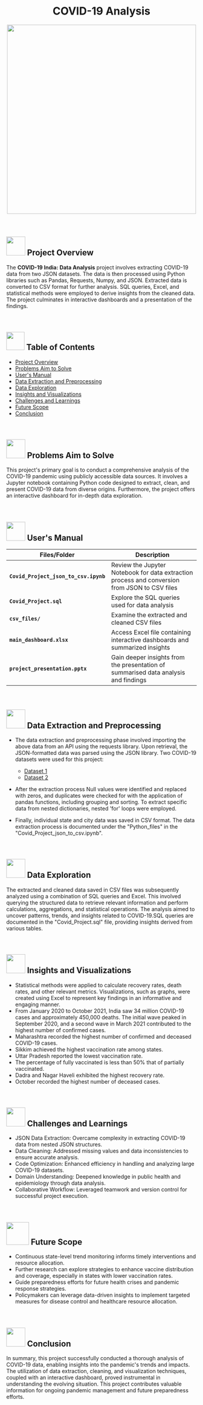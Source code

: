 <h1 align = "center">
  COVID-19 Analysis
</h1>

<p align="center"><img src="https://mir-s3-cdn-cf.behance.net/project_modules/source/cf748494602367.5e8315fc8ca1f.gif" width="500" ></p>
<br>

## <h2 class="section-heading" id="project-overview"><a href="your_link_here"><img src="https://media.tenor.com/1_WxLFfCh6wAAAAj/covid-corona.gif" width="50" height="50"></a> Project Overview</h2>

The **COVID-19 India: Data Analysis** project involves extracting COVID-19 data from two JSON datasets. The data is then processed using Python libraries such as Pandas, Requests, Numpy, and JSON. Extracted data is converted to CSV format for further analysis. SQL queries, Excel, and statistical methods were employed to derive insights from the cleaned data. The project culminates in interactive dashboards and a presentation of the findings.

<br>

## <img src="https://clipartmag.com/images/pictures-of-animated-books-20.gif" width="48" height="48"> **Table of Contents**

- [Project Overview](#project-overview)
- [Problems Aim to Solve](#objective)
- [User's Manual](#usage)
- [Data Extraction and Preprocessing](#data-extraction-and-preprocessing)
- [Data Exploration](#data-exploration)
- [Insights and Visualizations](#insights-and-visualizations)
- [Challenges and Learnings](#challenges_and_learnings)
- [Future Scope](#future_scope)
- [Conclusion](#conclusion)

<br>

## <h2 class="section-heading" id="objective"><a href="your_link_here"><img src="https://media.tenor.com/0YvVQiyjV_UAAAAi/home-coronavirus.gif" width="50" height="50"></a> Problems Aim to Solve</h2>

This project's primary goal is to conduct a comprehensive analysis of the COVID-19 pandemic using publicly accessible data sources. It involves a Jupyter notebook containing Python code designed to extract, clean, and present COVID-19 data from diverse origins. Furthermore, the project offers an interactive dashboard for in-depth data exploration.

<br>

## <h2 class="section-heading" id="usage"><a href="your_link_here"><img src="https://user-images.githubusercontent.com/106439762/181935629-b3c47bd3-77fb-4431-a11c-ff8ba0942b63.gif" width="50" height="50"></a> User's Manual</h2>

| Files/Folder| Description |
| ------------- | ------------- |
| **`Covid_Project_json_to_csv.ipynb`** | Review the Jupyter Notebook for data extraction process and conversion from JSON to CSV files |
| **`Covid_Project.sql`** | Explore the SQL queries used for data analysis  |
| **`csv_files/`** | Examine the extracted and cleaned CSV files  |
| **`main_dashboard.xlsx`** | Access Excel file containing interactive dashboards and summarized insights |
| **`project_presentation.pptx`** | Gain deeper insights from the presentation of summarised data analysis and findings|

<br>

## <h2 class="section-heading" id="data-extraction-and-preprocessing"><a href="your_link_here"><img src="https://user-images.githubusercontent.com/74038190/212257472-08e52665-c503-4bd9-aa20-f5a4dae769b5.gif" width="50" height="50"></a> Data Extraction and Preprocessing</h2>

- The data extraction and preprocessing phase involved importing the above data from an API using the requests library. Upon retrieval, the JSON-formatted data was parsed using the JSON library. Two COVID-19 datasets were used for this project:
   - [Dataset 1](https://data.covid19india.org/v4/min/data.min.json)
   - [Dataset 2](https://data.covid19india.org/v4/min/timeseries.min.json)

- After the extraction process Null values were identified and replaced with zeros, and duplicates were checked for with the application of pandas functions, including grouping and sorting. To extract specific data from nested dictionaries, nested 'for' loops were employed.
- Finally, individual state and city data was saved in CSV format. The data extraction process is documented under the "Python_files" in the "Covid_Project_json_to_csv.ipynb".


<br>

## <h2 class="section-heading" id="data-exploration"><a href="your_link_here"><img src="https://media.tenor.com/RNVWPrQuO70AAAAi/covid19-corona.gif" width="50" height="50"></a> Data Exploration</h2>

The extracted and cleaned data saved in CSV files was subsequently analyzed using a combination of SQL queries and Excel. This involved querying the structured data to retrieve relevant information and perform calculations, aggregations, and statistical operations. The analysis aimed to uncover patterns, trends, and insights related to COVID-19.SQL queries are documented in the "Covid_Project.sql" file, providing insights derived from various tables.


<br>

## <h2 class="section-heading" id="insights-and-visualizations"><a href="your_link_here"><img src="https://media.tenor.com/Tw7ociOZPzkAAAAM/spreadsheet-animated.gif" width="50" height="50"></a> Insights and Visualizations</h2>

 - Statistical methods were applied to calculate recovery rates, death rates, and other relevant metrics. Visualizations, such as graphs, were created using Excel to represent key findings in an informative and engaging manner.
 - From January 2020 to October 2021, India saw 34 million COVID-19 cases and approximately 450,000 deaths. The initial wave peaked in September 2020, and a second wave in March 2021 contributed to the highest number of confirmed cases.
 - Maharashtra recorded the highest number of confirmed and deceased COVID-19 cases.
 - Sikkim achieved the highest vaccination rate among states.
 - Uttar Pradesh reported the lowest vaccination rate.
 - The percentage of fully vaccinated is less than  50%  that of partially vaccinated.
 - Dadra and Nagar Haveli exhibited the highest recovery rate.
 - October recorded the highest number of deceased cases.

<br>

## <h2 class="section-heading" id="challenges_and_learnings"><a href="your_link_here"><img src="https://media0.giphy.com/media/cExWgK1q0qha5oiuBb/giphy.gif?cid=6c09b952x5xjy8fxzog2yw0xljinbs7aw4jjwlay1r66t5w7&rid=giphy.gif&ct=s" width="50" height="50"></a> Challenges and Learnings</h2>
 - JSON Data Extraction: Overcame complexity in extracting COVID-19 data from nested JSON structures.
 - Data Cleaning: Addressed missing values and data inconsistencies to ensure accurate analysis.
 - Code Optimization: Enhanced efficiency in handling and analyzing large COVID-19 datasets.
 - Domain Understanding: Deepened knowledge in public health and epidemiology through data analysis.
 - Collaborative Workflow: Leveraged teamwork and version control for successful project execution.

<br>

## <h2 class="section-heading" id="future_scope"><a href="your_link_here"><img src="https://user-images.githubusercontent.com/74038190/214644145-264f4759-7633-441e-9d67-d8dda9d50d26.gif" width="60" height="60"></a> Future Scope</h2>
 - Continuous state-level trend monitoring informs timely interventions and resource allocation.
 - Further research can explore strategies to enhance vaccine distribution and coverage, especially in states with lower vaccination rates.
 - Guide preparedness efforts for future health crises and pandemic response strategies.
 - Policymakers can leverage data-driven insights to implement targeted measures for disease control and healthcare resource allocation.

<br>

## <h2 class="section-heading" id="conclusion"><a href="your_link_here"><img src="https://media.tenor.com/F02KJwYr6yYAAAAC/conclusion-the-band-conclusion-bd.gif" width="50" height="50"></a> Conclusion</h2>
In summary, this project successfully conducted a thorough analysis of COVID-19 data, enabling insights into the pandemic's trends and impacts. The utilization of data extraction, cleaning, and visualization techniques, coupled with an interactive dashboard, proved instrumental in understanding the evolving situation. This project contributes valuable information for ongoing pandemic management and future preparedness efforts.
